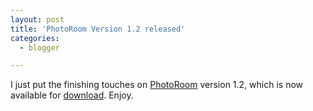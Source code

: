 ```yaml
---
layout: post
title: 'PhotoRoom Version 1.2 released'
categories:
  - blogger

---
```


I just put the finishing touches on <a href="http://photoroom.sf.net/">PhotoRoom</a> version 1.2, which is now available for <a href="http://photoroom.sf.net/download.html">download</a>.  Enjoy.
